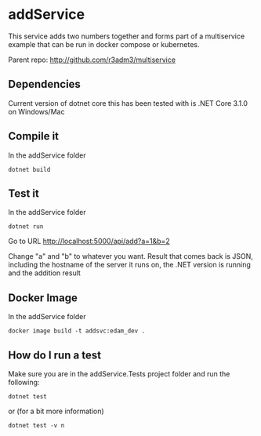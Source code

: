 # addService

This service adds two numbers together and forms part of a multiservice example that can be run in docker compose or kubernetes.

Parent repo: <http://github.com/r3adm3/multiservice>

## Dependencies

Current version of dotnet core this has been tested with is .NET Core 3.1.0 on Windows/Mac

## Compile it

In the addService folder

```dotnetcore
dotnet build
```

## Test it

In the addService folder

```dotnetcore
dotnet run
```

Go to URL <http://localhost:5000/api/add?a=1&b=2>

Change "a" and "b" to whatever you want. Result that comes back is JSON, including the hostname of the server it runs on, the .NET version is running and the addition result

## Docker Image

In the addService folder

```docker
docker image build -t addsvc:edam_dev .
```

## How do I run a test

Make sure you are in the addService.Tests project folder and run the following:

```dotnetcore
dotnet test
```

or (for a bit more information)

```dotnetcore
dotnet test -v n
```
